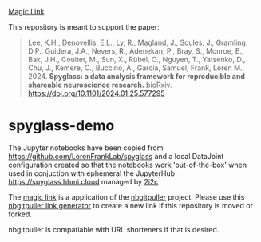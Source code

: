 [Magic Link](
https://spyglass.hhmi.2i2c.cloud/hub/user-redirect/git-pull?repo=https%3A%2F%2Fgithub.com%2FLorenFrankLab%2Fspyglass-demo&urlpath=lab%2Ftree%2Fspyglass-demo%2Fnotebooks%2F01_Insert_Data.ipynb&branch=main)

This repository is meant to support the paper:
 > Lee, K.H., Denovellis, E.L., Ly, R., Magland, J., Soules, J., Gramling, D.P., Guidera, J.A., Nevers, R., Adenekan, P., Bray, S., Monroe, E., Bak, J.H., Coulter, M., Sun, X., Rübel, O., Nguyen, T., Yatsenko, D., Chu, J., Kemere, C., Buccino, A., Garcia, Samuel, Frank, Loren M., 2024. **Spyglass: a data analysis framework for reproducible and shareable neuroscience research.** bioRxiv. <https://doi.org/10.1101/2024.01.25.577295>

# spyglass-demo

The Jupyter notebooks have been copied from <https://github.com/LorenFrankLab/spyglass> and a local DataJoint configuration created so that the notebooks work 'out-of-the-box' when used in conjuction with ephemeral the JupyterHub <https://spyglass.hhmi.cloud> managed by [2i2c](https://2i2c.org)

The [magic link](https://spyglass.hhmi.2i2c.cloud/hub/user-redirect/git-pull?repo=https%3A%2F%2Fgithub.com%2FLorenFrankLab%2Fspyglass-demo&urlpath=lab%2Ftree%2Fspyglass-demo%2Fnotebooks%2F01_Insert_Data.ipynb&branch=main)
is a application of the [nbgitpuller](https://nbgitpuller.readthedocs.io/) project.  Please use this [nbgitpuller link generator](https://nbgitpuller.readthedocs.io/en/latest/link.html) to create a new link if this repository is moved or forked.

nbgitpuller is compatiable with URL shorteners if that is desired.
